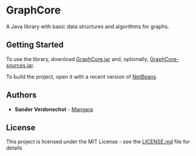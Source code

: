 # GraphCore

A Java library with basic data structures and algorithms for graphs.

## Getting Started

To use the library, download [GraphCore.jar](GraphCore-v1.0.jar) and, optionally, [GraphCore-sources.jar](GraphCore-v1.0-sources.jar).

To build the project, open it with a recent version of [NetBeans](https://netbeans.org/).

## Authors

* **Sander Verdonschot** - [Mangara](https://github.com/Mangara)

## License

This project is licensed under the MIT License - see the [LICENSE.md](LICENSE.md) file for details
